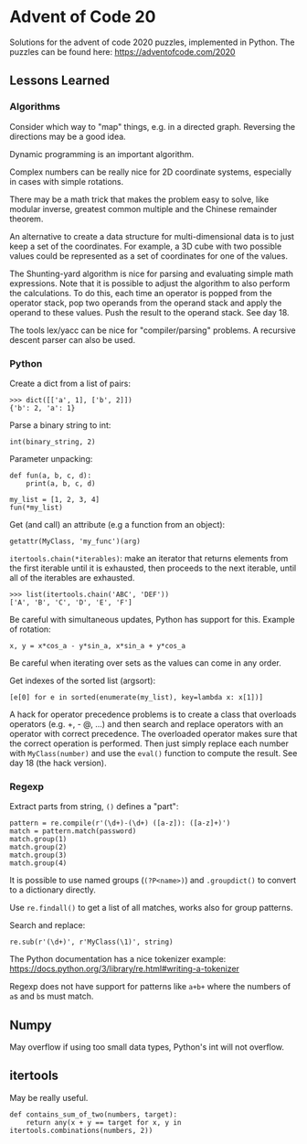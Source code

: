 # Advent of Code 20

Solutions for the advent of code 2020 puzzles, implemented in Python. The
puzzles can be found here: https://adventofcode.com/2020

## Lessons Learned

### Algorithms

Consider which way to "map" things, e.g. in a directed graph. Reversing the directions may be a good idea.

Dynamic programming is an important algorithm.

Complex numbers can be really nice for 2D coordinate systems, especially in cases with simple rotations.

There may be a math trick that makes the problem easy to solve, like modular inverse, greatest common multiple and
the Chinese remainder theorem.

An alternative to create a data structure for multi-dimensional data is to just keep a set of the coordinates. For
example, a 3D cube with two possible values could be represented as a set of coordinates for one of the values.

The Shunting-yard algorithm is nice for parsing and evaluating simple math expressions. Note that it is possible to
adjust the algorithm to also perform the calculations. To do this, each time an operator is popped from the operator
stack, pop two operands from the operand stack and apply the operand to these values. Push the result to the operand
stack. See day 18.

The tools lex/yacc can be nice for "compiler/parsing" problems. A recursive descent parser can also be used.

### Python

Create a dict from a list of pairs:
```
>>> dict([['a', 1], ['b', 2]])
{'b': 2, 'a': 1}
```

Parse a binary string to int:
```
int(binary_string, 2)
```

Parameter unpacking:
```
def fun(a, b, c, d):
    print(a, b, c, d)

my_list = [1, 2, 3, 4]
fun(*my_list)
```

Get (and call) an attribute (e.g a function from an object):
```
getattr(MyClass, 'my_func')(arg)
```

`itertools.chain(*iterables)`: make an iterator that returns elements from the first iterable until it is exhausted,
then proceeds to the next iterable, until all of the iterables are exhausted.
```
>>> list(itertools.chain('ABC', 'DEF'))
['A', 'B', 'C', 'D', 'E', 'F']
```

Be careful with simultaneous updates, Python has support for this. Example of rotation:
```
x, y = x*cos_a - y*sin_a, x*sin_a + y*cos_a
```

Be careful when iterating over sets as the values can come in any order.

Get indexes of the sorted list (argsort):
```
[e[0] for e in sorted(enumerate(my_list), key=lambda x: x[1])]
```

A hack for operator precedence problems is to create a class that overloads operators (e.g. +, - @, ...) and then
search and replace operators with an operator with correct precedence. The overloaded operator makes sure that the
correct operation is performed. Then just simply replace each number with `MyClass(number)` and use the `eval()`
function to compute the result. See day 18 (the hack version).

### Regexp

Extract parts from string, `()` defines a "part":

```
pattern = re.compile(r'(\d+)-(\d+) ([a-z]): ([a-z]+)')
match = pattern.match(password)
match.group(1)
match.group(2)
match.group(3)
match.group(4)
```

It is possible to use named groups (`(?P<name>)`) and `.groupdict()` to convert to a dictionary directly.

Use `re.findall()` to get a list of all matches, works also for group patterns.

Search and replace:
```
re.sub(r'(\d+)', r'MyClass(\1)', string)
```

The Python documentation has a nice tokenizer example:
https://docs.python.org/3/library/re.html#writing-a-tokenizer

Regexp does not have support for patterns like `a+b+` where the numbers of `a`s and `b`s must match.

## Numpy

May overflow if using too small data types, Python's int will not overflow.

## itertools

May be really useful.
```
def contains_sum_of_two(numbers, target):
    return any(x + y == target for x, y in itertools.combinations(numbers, 2))
```
